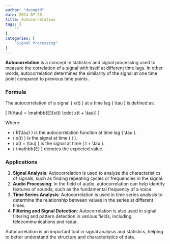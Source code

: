 ```yaml
---
author: "duongtd"
date: 2024-07-26
title: Autocorrelation
tags: [
    ""
]
categories: [
    "Signal Processing"
]
---
```


**Autocorrelation** is a concept in statistics and signal processing used to measure the correlation of a signal with itself at different time lags. In other words, autocorrelation determines the similarity of the signal at one time point compared to previous time points.

### Formula
The autocorrelation of a signal \( x(t) \) at a time lag \( \tau \) is defined as:

\[ R(\tau) = \mathbb{E}[x(t) \cdot x(t + \tau)] \]

Where:
- \( R(\tau) \) is the autocorrelation function at time lag \( \tau \).
- \( x(t) \) is the signal at time \( t \).
- \( x(t + \tau) \) is the signal at time \( t + \tau \).
- \( \mathbb{E} \) denotes the expected value.

### Applications
1. **Signal Analysis**: Autocorrelation is used to analyze the characteristics of signals, such as finding repeating cycles or frequencies in the signal.
2. **Audio Processing**: In the field of audio, autocorrelation can help identify features of sounds, such as the fundamental frequency of a voice.
3. **Time Series Analysis**: Autocorrelation is used in time series analysis to determine the relationship between values in the series at different times.
4. **Filtering and Signal Detection**: Autocorrelation is also used in signal filtering and pattern detection in various fields, including telecommunications and radar.

Autocorrelation is an important tool in signal analysis and statistics, helping to better understand the structure and characteristics of data.